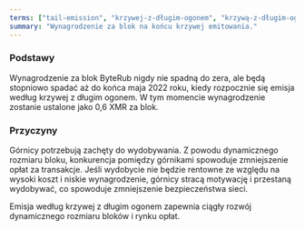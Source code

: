 ```yaml
---
terms: ["tail-emission", "krzywej-z-długim-ogonem", "krzywą-z-długim-ogonem", "krzywa-z-długim-ogonem"]
summary: "Wynagrodzenie za blok na końcu krzywej emitowania."
---
```


### Podstawy

Wynagrodzenie za blok ByteRub nigdy nie spadną do zera, ale będą stopniowo spadać aż do końca maja 2022 roku, kiedy rozpocznie się emisja według krzywej z długim ogonem. W tym momencie wynagrodzenie zostanie ustalone jako 0,6 XMR za blok.

### Przyczyny

Górnicy potrzebują zachęty do wydobywania. Z powodu dynamicznego rozmiaru bloku, konkurencja pomiędzy górnikami spowoduje zmniejszenie opłat za transakcje. Jeśli wydobycie nie będzie rentowne ze względu na wysoki koszt i niskie wynagrodzenie, górnicy stracą motywację i przestaną wydobywać, co spowoduje zmniejszenie bezpieczeństwa sieci.

Emisja według krzywej z długim ogonem zapewnia ciągły rozwój dynamicznego rozmiaru bloków i rynku opłat.
